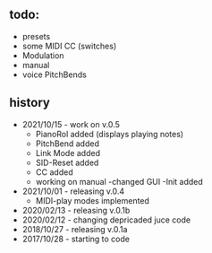 todo:
-----
- presets
- some MIDI CC (switches)
- Modulation
- manual
- voice PitchBends

history
-------
- 2021/10/15 - work on v.0.5
  - PianoRol added (displays playing notes)
  - PitchBend added
  - Link Mode added
  - SID-Reset added
  - CC added
  - working on manual
   -changed GUI
   -Init added
- 2021/10/01 - releasing v.0.4
  - MIDI-play modes implemented
- 2020/02/13 - releasing v.0.1b
- 2020/02/12 - changing depricaded juce code
- 2018/10/27 - releasing v.0.1a
- 2017/10/28 - starting to code